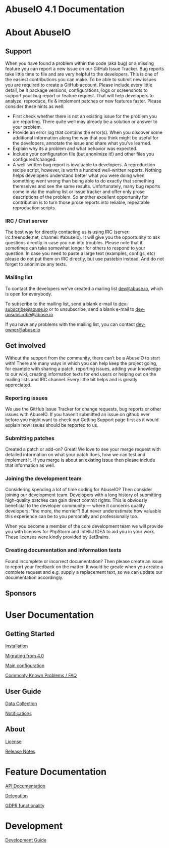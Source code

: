 # AbuseIO 4.1 Documentation

# About AbuseIO

## Support

When you have found a problem within the code (aka bug) or a missing feature you can report a new issue on our GitHub Issue Tracker. Bug reports take little time to file and are very helpful to the developers. This is one of the easiest contributions you can make. To be able to submit new issues you are required to create a GitHub account. Please include every little detail, be it package versions, configurations, logs or screenshots to support your bug report or feature request. That will help developers to analyze, reproduce, fix & implement patches or new features faster. Please consider these hints as well:

- First check whether there is not an existing issue for the problem you are reporting. There quite well may already be a solution or answer to your problem.
- Provide an error log that contains the error(s). When you discover some additional information along the way that you think might be useful for the developers, annotate the issue and share what you’ve learned.
- Explain why its a problem and what behavior was expected.
- Include your configuration file (but anonimize it!) and other files you configured/changed.
- A well-written bug report is invaluable to developers. A reproduction recipe script, however, is worth a hundred well-written reports. Nothing helps developers understand better what you were doing when something went wrong than being able to do exactly that something themselves and see the same results. Unfortunately, many bug reports come in via the mailing list or issue tracker and offer only prose descriptions of the problem. So another excellent opportunity for contribution is to turn those prose reports into reliable, repeatable reproduction scripts.

### IRC / Chat server

The best way for directly contacting us is using IRC (server: irc.freenode.net, channel: #abuseio). It will give you the opportunity to ask questions directly in case you run into troubles. Please note that it sometimes can take somewhat longer for others to respond to your question. In case you need to paste a large text (examples, configs, etc) please do not put them on IRC directly, but use pastebin instead. And do not forget to anonimize any texts.

### Mailing list

To contact the developers we’ve created a mailing list dev@abuse.io, which is open for everybody.

To subscribe to the mailing list, send a blank e-mail to dev-subscribe@abuse.io
or to unsubscribe, send a blank e-mail to dev-unsubscribe@abuse.io

If you have any problems with the mailing list, you can contact dev-owner@abuse.io

## Get involved

Without the support from the community, there can’t be a AbuseIO to start with! 
There are many ways in which you can help keep the project going, for example 
with sharing a patch, reporting issues, adding your knowledge to our wiki, creating 
information texts for end users or helping out on the mailing lists and IRC channel. 
Every little bit helps and is greatly appreciated.

### Reporting issues

We use the GitHub Issue Tracker for change requests, bug reports or other issues with AbuseIO. If you haven’t submitted an issue on github ever before you might want to check our Getting Support page first as it would explain how issues should be reported to us.

### Submitting patches

Created a patch or add-on? Great! We love to see your merge request with detailed information on what your patch does, how we can test and implement it. If you merge is about an existing issue then please include that information as well.

### Joining the development team

Considering spending a lot of time coding for AbuseIO? Then consider joining our development team. Developers with a long history of submitting high-quality patches can gain direct commit rights. This is obviously beneficial to the developer community — where it concerns quality developers: “the more, the merrier”! But never underestimate how valuable this experience can be to you personally and professionally too.

When you become a member of the core development team we will provide you with licenses for PhpStorm and IntelliJ IDEA to aid you in your work. These licenses were kindly provided by JetBrains.

### Creating documentation and information texts

Found incomplete or incorrect documentation? Then please create an issue to report your feedback on the matter. It would be greate when you create a complete request and e.g. supply a replacement text, so we can update our documentation accordingly.

## Sponsors


# User Documentation

## Getting Started

[Installation](installation.md)

[Migrating from 4.0](migration.md)

[Main configuration](configuration_main.md)

[Commonly Known Problems / FAQ](common_problems.md)

## User Guide

[Data Collection](data_collection.md)

[Notifications](notifications.md)

## About

[License](license.md)

[Release Notes](release_notes.md)


# Feature Documentation

[API Documentation](api.md)

[Delegation](delegation.md)

[GDPR functionality](gdpr.md)

# Development

[Development Guide](development.md)

